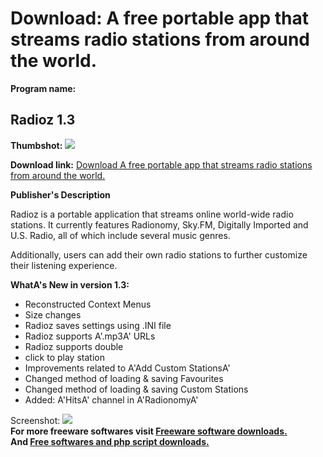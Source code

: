 # Download: A free portable app that streams radio stations from around the world.

**Program name:**

## Radioz 1.3

  
**Thumbshot:** ![](http://www.freewarefiles.com/screenshot/radioz_md.jpg)   
  
**Download link:** [Download A free portable app that streams radio stations from around the world.](http://freesoftwares.boysofts.com/Radioz_program_92326.html)  
  


**Publisher's Description**  
  


Radioz is a portable application that streams online world-wide radio stations. It currently features Radionomy, Sky.FM, Digitally Imported and U.S. Radio, all of which include several music genres. 

Additionally, users can add their own radio stations to further customize their listening experience.

**WhatA's New in version 1.3:**

  * Reconstructed Context Menus 
  * Size changes 
  * Radioz saves settings using .INI file 
  * Radioz supports A'.mp3A' URLs 
  * Radioz supports double
  * click to play station 
  * Improvements related to A'Add Custom StationsA' 
  * Changed method of loading & saving Favourites 
  * Changed method of loading & saving Custom Stations 
  * Added: A'HitsA' channel in A'RadionomyA' 

  
  
Screenshot: ![](http://www.freewarefiles.com/screenshot/radioz.jpg)   
**For more freeware softwares visit [Freeware software downloads.](http://freesoftwares.boysofts.com/)**   
**And [Free softwares and php script downloads.](http://www.boysofts.com/)**
